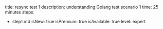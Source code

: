 title: resync test 1
description: understanding Golang test scenario 1
time: 25 minutes
steps:
  - step1.md
isNew: true
isPremium: true
isAvailable: true
level: expert
